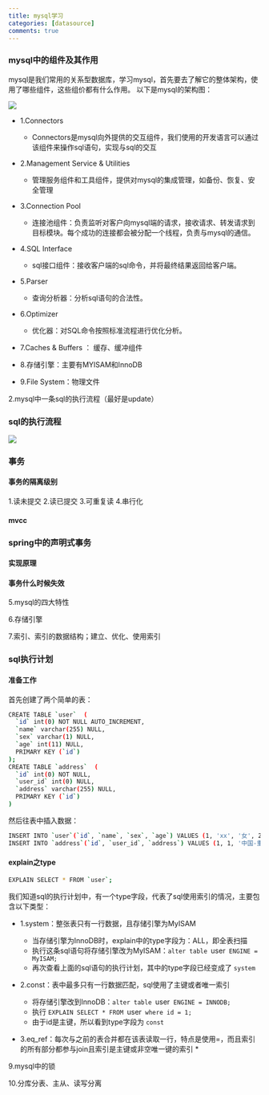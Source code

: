 ```yaml
---
title: mysql学习
categories: [datasource]
comments: true
---
```


### mysql中的组件及其作用
mysql是我们常用的关系型数据库，学习mysql，首先要去了解它的整体架构，使用了哪些组件，这些组价都有什么作用。
以下是mysql的架构图：

![](https://aries-cy.github.io/assets/note_img/mysql.png)

* 1.Connectors
    * Connectors是mysql向外提供的交互组件，我们使用的开发语言可以通过该组件来操作sql语句，实现与sql的交互

* 2.Management Service & Utilities
    * 管理服务组件和工具组件，提供对mysql的集成管理，如备份、恢复、安全管理

* 3.Connection Pool
    * 连接池组件：负责监听对客户向mysql端的请求，接收请求、转发请求到目标模块。每个成功的连接都会被分配一个线程，负责与mysql的通信。
 
* 4.SQL Interface
    * sql接口组件：接收客户端的sql命令，并将最终结果返回给客户端。

* 5.Parser
    * 查询分析器：分析sql语句的合法性。

* 6.Optimizer
    * 优化器：对SQL命令按照标准流程进行优化分析。

* 7.Caches & Buffers ： 缓存、缓冲组件

* 8.存储引擎：主要有MYISAM和InnoDB

* 9.File System：物理文件

2.mysql中一条sql的执行流程（最好是update）
### sql的执行流程
![](https://aries-cy.github.io/assets/note_img/sql.png)

### 事务
#### 事务的隔离级别
1.读未提交
2.读已提交
3.可重复读
4.串行化

#### mvcc

### spring中的声明式事务
#### 实现原理
#### 事务什么时候失效
5.mysql的四大特性

6.存储引擎

7.索引、索引的数据结构；建立、优化、使用索引

### sql执行计划
#### 准备工作
首先创建了两个简单的表：
```bash
CREATE TABLE `user`  (
  `id` int(0) NOT NULL AUTO_INCREMENT,
  `name` varchar(255) NULL,
  `sex` varchar(1) NULL,
  `age` int(11) NULL,
  PRIMARY KEY (`id`)
);
CREATE TABLE `address`  (
  `id` int(0) NOT NULL,
  `user_id` int(0) NULL,
  `address` varchar(255) NULL,
  PRIMARY KEY (`id`)
)
```

然后往表中插入数据：
```bash
INSERT INTO `user`(`id`, `name`, `sex`, `age`) VALUES (1, 'xx', '女', 27);
INSERT INTO `address`(`id`, `user_id`, `address`) VALUES (1, 1, '中国-重庆');
```

#### explain之type
```bash
EXPLAIN SELECT * FROM `user`;
```
我们知道sql的执行计划中，有一个type字段，代表了sql使用索引的情况，主要包含以下类型：
* 1.system：整张表只有一行数据，且存储引擎为MyISAM
    * 当存储引擎为InnoDB时，explain中的type字段为：ALL，即全表扫描
    * 执行这条sql语句将存储引擎改为MyISAM：`alter table `user` ENGINE = MyISAM;`
    * 再次查看上面的sql语句的执行计划，其中的type字段已经变成了 `system`

* 2.const：表中最多只有一行数据匹配，sql使用了主键或者唯一索引
    * 将存储引擎改到InnoDB：`alter table `user` ENGINE = INNODB;`
    * 执行 `EXPLAIN SELECT * FROM `user` where id = 1;`
    * 由于id是主键，所以看到type字段为 `const`

* 3.eq_ref：每次与之前的表合并都在该表读取一行，特点是使用=，而且索引的所有部分都参与join且索引是主键或非空唯一键的索引
    * 
    

9.mysql中的锁

10.分库分表、主从、读写分离